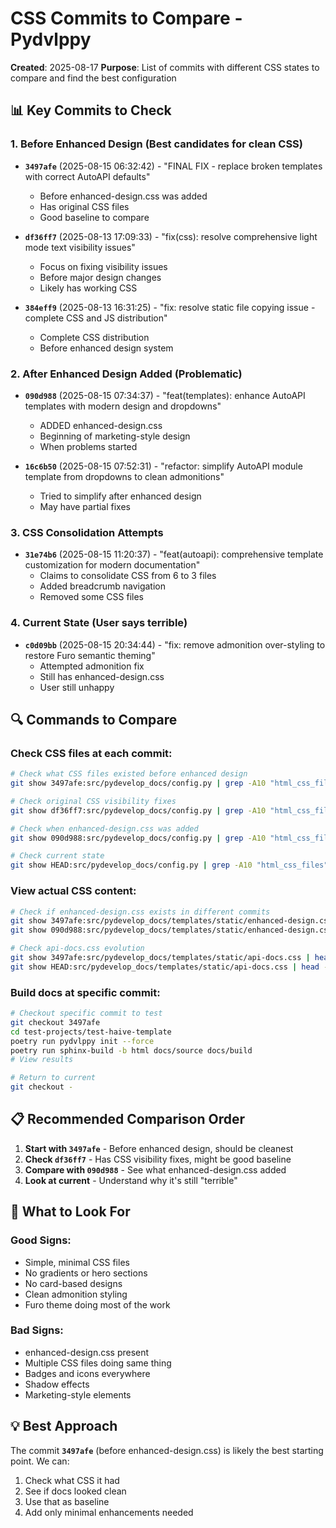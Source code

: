 # CSS Commits to Compare - Pydvlppy

**Created**: 2025-08-17
**Purpose**: List of commits with different CSS states to compare and find the best configuration

## 📊 Key Commits to Check

### 1. **Before Enhanced Design** (Best candidates for clean CSS)

- **`3497afe`** (2025-08-15 06:32:42) - "FINAL FIX - replace broken templates with correct AutoAPI defaults"
  - Before enhanced-design.css was added
  - Has original CSS files
  - Good baseline to compare

- **`df36ff7`** (2025-08-13 17:09:33) - "fix(css): resolve comprehensive light mode text visibility issues"
  - Focus on fixing visibility issues
  - Before major design changes
  - Likely has working CSS

- **`384eff9`** (2025-08-13 16:31:25) - "fix: resolve static file copying issue - complete CSS and JS distribution"
  - Complete CSS distribution
  - Before enhanced design system

### 2. **After Enhanced Design Added** (Problematic)

- **`090d988`** (2025-08-15 07:34:37) - "feat(templates): enhance AutoAPI templates with modern design and dropdowns"
  - ADDED enhanced-design.css
  - Beginning of marketing-style design
  - When problems started

- **`16c6b50`** (2025-08-15 07:52:31) - "refactor: simplify AutoAPI module template from dropdowns to clean admonitions"
  - Tried to simplify after enhanced design
  - May have partial fixes

### 3. **CSS Consolidation Attempts**

- **`31e74b6`** (2025-08-15 11:20:37) - "feat(autoapi): comprehensive template customization for modern documentation"
  - Claims to consolidate CSS from 6 to 3 files
  - Added breadcrumb navigation
  - Removed some CSS files

### 4. **Current State** (User says terrible)

- **`c0d09bb`** (2025-08-15 20:34:44) - "fix: remove admonition over-styling to restore Furo semantic theming"
  - Attempted admonition fix
  - Still has enhanced-design.css
  - User still unhappy

## 🔍 Commands to Compare

### Check CSS files at each commit:

```bash
# Check what CSS files existed before enhanced design
git show 3497afe:src/pydevelop_docs/config.py | grep -A10 "html_css_files"

# Check original CSS visibility fixes
git show df36ff7:src/pydevelop_docs/config.py | grep -A10 "html_css_files"

# Check when enhanced-design.css was added
git show 090d988:src/pydevelop_docs/config.py | grep -A10 "html_css_files"

# Check current state
git show HEAD:src/pydevelop_docs/config.py | grep -A10 "html_css_files"
```

### View actual CSS content:

```bash
# Check if enhanced-design.css exists in different commits
git show 3497afe:src/pydevelop_docs/templates/static/enhanced-design.css 2>/dev/null || echo "Not found"
git show 090d988:src/pydevelop_docs/templates/static/enhanced-design.css | head -50

# Check api-docs.css evolution
git show 3497afe:src/pydevelop_docs/templates/static/api-docs.css | head -50
git show HEAD:src/pydevelop_docs/templates/static/api-docs.css | head -50
```

### Build docs at specific commit:

```bash
# Checkout specific commit to test
git checkout 3497afe
cd test-projects/test-haive-template
poetry run pydvlppy init --force
poetry run sphinx-build -b html docs/source docs/build
# View results

# Return to current
git checkout -
```

## 📋 Recommended Comparison Order

1. **Start with `3497afe`** - Before enhanced design, should be cleanest
2. **Check `df36ff7`** - Has CSS visibility fixes, might be good baseline
3. **Compare with `090d988`** - See what enhanced-design.css added
4. **Look at current** - Understand why it's still "terrible"

## 🎯 What to Look For

### Good Signs:

- Simple, minimal CSS files
- No gradients or hero sections
- No card-based designs
- Clean admonition styling
- Furo theme doing most of the work

### Bad Signs:

- enhanced-design.css present
- Multiple CSS files doing same thing
- Badges and icons everywhere
- Shadow effects
- Marketing-style elements

## 💡 Best Approach

The commit **`3497afe`** (before enhanced-design.css) is likely the best starting point. We can:

1. Check what CSS it had
2. See if docs looked clean
3. Use that as baseline
4. Add only minimal enhancements needed
